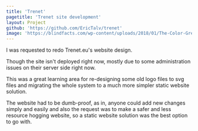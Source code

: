 ```yaml
---
title: 'Trenet'
pagetitle: 'Trenet site development'
layout: Project
github: 'https://github.com/EricTalv/trenet'
image: 'https://blindfacts.com/wp-content/uploads/2018/01/The-Color-Green-696x522.png'
---
```



I was requested to redo Trenet.eu's website design.

Though the site isn't deployed right now, mostly
due to some administration issues on their server side right now.

This was a great learning area for re-designing some old 
logo files to svg files and migrating the whole system to a much
more simpler static website solution.

The website had to be dumb-proof, as in, anyone could add
new changes simply and easily and also the request was 
to make a safer and less resource hogging website, so a static
website solution was the best option to go with.

